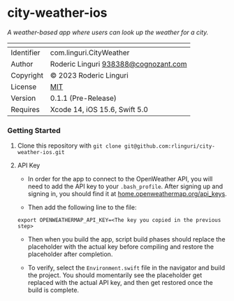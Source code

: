 # city-weather-ios #

_A weather-based app where users can look up the weather for a city._

| <!--   --> | <!--                                  --> |
|------------|-------------------------------------------|
| Identifier | com.linguri.CityWeather                   |
| Author     | Roderic Linguri <938388@cognozant.com>    |
| Copyright  | © 2023 Roderic Linguri                    |
| License    | [MIT](../../blob/develop/LICENSE)         |
| Version    | 0.1.1 (Pre-Release)                       |
| Requires   | Xcode 14, iOS 15.6, Swift 5.0             |

### Getting Started ###

1. Clone this repository with `git clone git@github.com:rlinguri/city-weather-ios.git`

2. API Key

   - In order for the app to connect to the OpenWeather API, you will need to add the API key to your `.bash_profile`. After signing up and signing in, you should find it at [home.openweathermap.org/api_keys](https://home.openweathermap.org/api_keys).

   - Then add the following line to the file:

   `export OPENWEATHERMAP_API_KEY=<The key you copied in the previous step>`

   - Then when you build the app, script build phases should replace the placeholder with the actual key before compiling and restore the placeholder after completion.

   - To verify, select the `Environment.swift` file in the navigator and build the project. You should momentarily see the placeholder get replaced with the actual API key, and then get restored once the build is complete.
